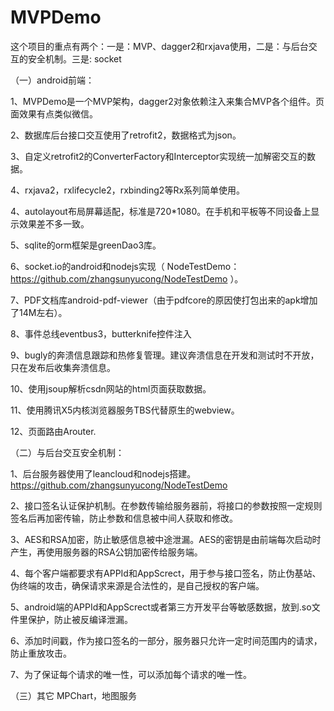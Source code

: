 # MVPDemo

这个项目的重点有两个：一是：MVP、dagger2和rxjava使用，二是：与后台交互的安全机制。三是: socket

（一）android前端：

1、MVPDemo是一个MVP架构，dagger2对象依赖注入来集合MVP各个组件。页面效果有点类似微信。

2、数据库后台接口交互使用了retrofit2，数据格式为json。

3、自定义retrofit2的ConverterFactory和Interceptor实现统一加解密交互的数据。

4、rxjava2，rxlifecycle2，rxbinding2等Rx系列简单使用。

4、autolayout布局屏幕适配，标准是720*1080。在手机和平板等不同设备上显示效果差不多一致。

5、sqlite的orm框架是greenDao3库。

6、socket.io的android和nodejs实现（ NodeTestDemo：https://github.com/zhangsunyucong/NodeTestDemo ）。

7、PDF文档库android-pdf-viewer（由于pdfcore的原因使打包出来的apk增加了14M左右）。

8、事件总线eventbus3，butterknife控件注入

9、bugly的奔溃信息跟踪和热修复管理。建议奔溃信息在开发和测试时不开放，只在发布后收集奔溃信息。

10、使用jsoup解析csdn网站的html页面获取数据。

11、使用腾讯X5内核浏览器服务TBS代替原生的webview。

12、页面路由Arouter.


（二）与后台交互安全机制：

1、后台服务器使用了leancloud和nodejs搭建。https://github.com/zhangsunyucong/NodeTestDemo 

2、接口签名认证保护机制。在参数传输给服务器前，将接口的参数按照一定规则签名后再加密传输，防止参数和信息被中间人获取和修改。

3、AES和RSA加密，防止敏感信息被中途泄漏。AES的密钥是由前端每次启动时产生，再使用服务器的RSA公钥加密传给服务端。

4、每个客户端都要求有APPId和AppScrect，用于参与接口签名，防止伪基站、伪终端的攻击，确保请求来源是合法性的，是自己授权的客户端。

5、android端的APPId和AppScrect或者第三方开发平台等敏感数据，放到.so文件里保护，防止被反编译泄漏。

6、添加时间戳，作为接口签名的一部分，服务器只允许一定时间范围内的请求，防止重放攻击。

7、为了保证每个请求的唯一性，可以添加每个请求的唯一性。

（三）其它
MPChart，地图服务
